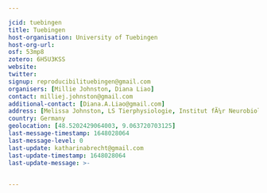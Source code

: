 ```yaml
---

jcid: tuebingen
title: Tuebingen
host-organisation: University of Tuebingen
host-org-url: 
osf: 53mp8
zotero: 6H5U3KSS
website: 
twitter: 
signup: reproducibilituebingen@gmail.com
organisers: [Millie Johnston, Diana Liao]
contact: milliej.johnston@gmail.com
additional-contact: [Diana.A.Liao@gmail.com]
address: [Melissa Johnston, LS Tierphysiologie, Institut fÃ¼r Neurobiologie, Auf der Morgenstelle 28, 72076 TÃ¼bingen]
country: Germany
geolocation: [48.5202429064003, 9.063720703125]
last-message-timestamp: 1648028064
last-message-level: 0
last-update: katharinabrecht@gmail.com
last-update-timestamp: 1648028064
last-update-message: >-
  

---
```



